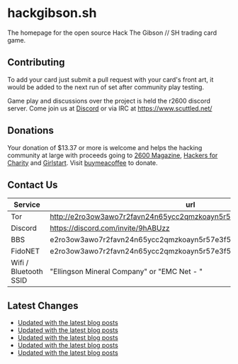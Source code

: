 # hackgibson.sh
The homepage for the open source Hack The Gibson // SH trading card game.


## Contributing

To add your card just submit a pull request with your card's front art, it would be added to the next run of set after community play testing.

Game play and discussions over the project is held the r2600 discord server. Come join us at [Discord](https://discord.com/invite/9hABUzz) or via IRC at https://www.scuttled.net/


## Donations

Your donation of $13.37 or more is welcome and helps the hacking community at large with proceeds going to [2600 Magazine](https://2600.com/), [Hackers for Charity](https://hackersforcharity.org) and [Girlstart](https://girlstart.org).  Visit [buymeacoffee](https://www.buymeacoffee.com/hackgibson.sh) to donate.


## Contact Us

Service | url
-|-
Tor | http://e2ro3ow3awo7r2favn24n65ycc2qmzkoayn5r57e3f56nvjwdcgg32ad.onion
Discord | https://discord.com/invite/9hABUzz
BBS | e2ro3ow3awo7r2favn24n65ycc2qmzkoayn5r57e3f56nvjwdcgg32ad.onion:23
FidoNET | e2ro3ow3awo7r2favn24n65ycc2qmzkoayn5r57e3f56nvjwdcgg32ad.onion:24554
Wifi / Bluetooth SSID | "Ellingson Mineral Company" or "EMC Net - <fidonet address>"

## Latest Changes
<!-- BLOG-POST-LIST:START -->
- [Updated with the latest blog posts](https://github.com/DFW2600/hackgibson.sh/commit/b3aff2c7b6467b3c7658380efa166189b1f9a798)
- [Updated with the latest blog posts](https://github.com/DFW2600/hackgibson.sh/commit/e7ef16071c876c44c2f003a4eb0d8c8491f30b70)
- [Updated with the latest blog posts](https://github.com/DFW2600/hackgibson.sh/commit/76dcbb42282f196d2e90c47e914354b8d4cf5597)
- [Updated with the latest blog posts](https://github.com/DFW2600/hackgibson.sh/commit/6242703fec304c8b662a59a332acb567e2fd0f89)
- [Updated with the latest blog posts](https://github.com/DFW2600/hackgibson.sh/commit/c6e65a0a77b9f6d71983af642b46aa5bcd87f922)
<!-- BLOG-POST-LIST:END -->
